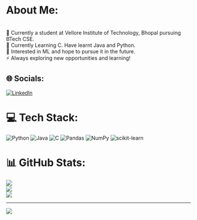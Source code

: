 # About Me:
<br>🔭 Currently a student at Vellore Institute of Technology, Bhopal pursuing BTech CSE.<br>🌱 Currently Learning C. Have learnt Java and Python.<br>💬 Interested in ML and hope to pursue it in the future.<br>⚡ Always exploring new opportunities and learning!


## 🌐 Socials:
[![LinkedIn](https://img.shields.io/badge/LinkedIn-%230077B5.svg?logo=linkedin&logoColor=white)](https://linkedin.com/in/aditya-paul-865108252) 

# 💻 Tech Stack:
![Python](https://img.shields.io/badge/python-3670A0?style=for-the-badge&logo=python&logoColor=ffdd54) ![Java](https://img.shields.io/badge/java-%23ED8B00.svg?style=for-the-badge&logo=java&logoColor=white) ![C](https://img.shields.io/badge/c-%2300599C.svg?style=for-the-badge&logo=c&logoColor=white) ![Pandas](https://img.shields.io/badge/pandas-%23150458.svg?style=for-the-badge&logo=pandas&logoColor=white) ![NumPy](https://img.shields.io/badge/numpy-%23013243.svg?style=for-the-badge&logo=numpy&logoColor=white) ![scikit-learn](https://img.shields.io/badge/scikit--learn-%23F7931E.svg?style=for-the-badge&logo=scikit-learn&logoColor=white)
# 📊 GitHub Stats:
![](https://github-readme-stats.vercel.app/api?username=Paulie-Aditya&theme=dracula&hide_border=false&include_all_commits=false&count_private=false)<br/>
![](https://github-readme-streak-stats.herokuapp.com/?user=Paulie-Aditya&theme=dracula&hide_border=false)<br/>
![](https://github-readme-stats.vercel.app/api/top-langs/?username=Paulie-Aditya&theme=dracula&hide_border=false&include_all_commits=false&count_private=false&layout=compact)

<!--### ✍️ Random Dev Quote
![](https://quotes-github-readme.vercel.app/api?type=horizontal&theme=radical) -->

---
[![](https://visitcount.itsvg.in/api?id=Paulie-Aditya&icon=0&color=0)](https://visitcount.itsvg.in)

<!-- Proudly created with GPRM ( https://gprm.itsvg.in ) -->
